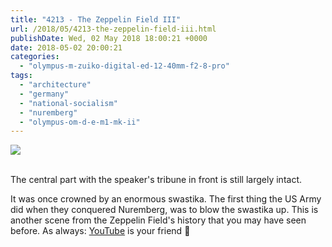```yaml
---
title: "4213 - The Zeppelin Field III"
url: /2018/05/4213-the-zeppelin-field-iii.html
publishDate: Wed, 02 May 2018 18:00:21 +0000
date: 2018-05-02 20:00:21
categories: 
  - "olympus-m-zuiko-digital-ed-12-40mm-f2-8-pro"
tags: 
  - "architecture"
  - "germany"
  - "national-socialism"
  - "nuremberg"
  - "olympus-om-d-e-m1-mk-ii"
---
```

<div class="container">
<div class="center"><a target="_blank" href="https://d25zfm9zpd7gm5.cloudfront.net/1200x1200/2017/20170619_132042_lr.jpg"><img class="webfeedsFeaturedVisual" src="https://d25zfm9zpd7gm5.cloudfront.net/0600x0600/2017/20170619_132042_lr.jpg" /></a></div>
</div>
<br />

The central part with the speaker's tribune in front is still largely intact.

<a target="_blank" href="https://d25zfm9zpd7gm5.cloudfront.net/1200x1200/2017/20170619_132744_lr.jpg"><img style="margin: 0pt 10px 0pt 0px; float: left;" src="https://d25zfm9zpd7gm5.cloudfront.net/0150x0150/2017/20170619_132744_lr.jpg" alt="" border="0" /></a> It was once crowned by an enormous swastika. The first thing the US Army did when they conquered Nuremberg, was to blow the swastika up. This is another scene from the Zeppelin Field's history that you may have seen before. As always: <a href="https://www.youtube.com/watch?v=FTodK24KG6E" rel="noopener" target="_blank">YouTube</a> is your friend 🙂

